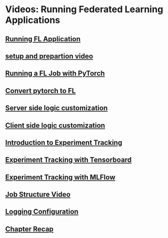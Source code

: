 # Videos: Running Federated Learning Applications

## [Running FL Application](https://developer.download.nvidia.com/assets/Clara/flare/tutorials/Chapter1/part1-chapter1-01.0-intro.mp4)

## [setup and prepartion video](https://developer.download.nvidia.com/assets/Clara/flare/tutorials/Chapter1/part1-chapter1-01.0-setup.mp4)

## [Running a FL Job with PyTorch](https://developer.download.nvidia.com/assets/Clara/flare/tutorials/Chapter1/part1-chapter1-01.1-running_federated_app_pytorch.mp4)

## [Convert pytorch to FL](https://developer.download.nvidia.com/assets/Clara/flare/tutorials/Chapter1/part1-chapter1-01.2-convert_dl.mp4)

## [Server side logic customization](https://developer.download.nvidia.com/assets/Clara/flare/tutorials/Chapter1/part1-chapter1-01.3-server_customization.mp4)

## [Client side logic customization](https://developer.download.nvidia.com/assets/Clara/flare/tutorials/Chapter1/part1-chapter1-01.4-client_customization.mp4)

## [Introduction to Experiment Tracking](https://developer.download.nvidia.com/assets/Clara/flare/tutorials/Chapter1/part1-chapter1-01.5.0-experiment_tracking.mp4)

## [Experiment Tracking with Tensorboard](https://developer.download.nvidia.com/assets/Clara/flare/tutorials/Chapter1/part1-chapter1-01.5.1-tensorboard.mp4)

## [Experiment Tracking with MLFlow](https://developer.download.nvidia.com/assets/Clara/flare/tutorials/Chapter1/part1-chapter1-01.5.2-mlflow.mp4)

## [Job Structure Video](https://developer.download.nvidia.com/assets/Clara/flare/tutorials/Chapter1/part1-chapter1-01.6-job_structure.mp4)

## [Logging Configuration](https://developer.download.nvidia.com/assets/Clara/flare/tutorials/Chapter1/part1-chapter1-01.7-logging.mp4)

## [Chapter Recap](https://developer.download.nvidia.com/assets/Clara/flare/tutorials/Chapter1/part1-chapter1-01.8-recap.mp4)













